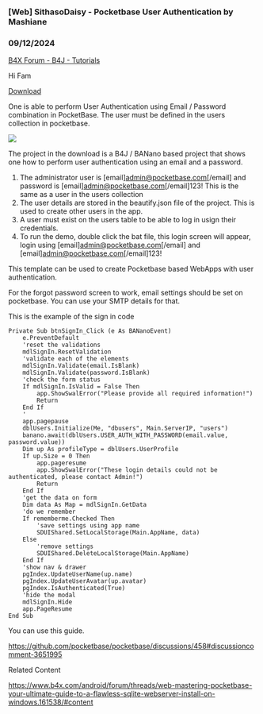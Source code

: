 ### [Web] SithasoDaisy - Pocketbase User Authentication by Mashiane
### 09/12/2024
[B4X Forum - B4J - Tutorials](https://www.b4x.com/android/forum/threads/163053/)

Hi Fam  
  
[Download](https://github.com/Mashiane/SithasoDaisy-PocketBase-User-Authentication)  
  
One is able to perform User Authentication using Email / Password combination in PocketBase. The user must be defined in the users collection in pocketbase.  
  
![](https://www.b4x.com/android/forum/attachments/156837)  
  
The project in the download is a B4J / BANano based project that shows one how to perform user authentication using an email and a password.  
  
1. The administrator user is [email]admin@pocketbase.com[/email] and password is [email]admin@pocketbase.com[/email]123! This is the same as a user in the users collection  
2. The user details are stored in the beautify.json file of the project. This is used to create other users in the app.  
3. A user must exist on the users table to be able to log in usign their credentials.  
4. To run the demo, double click the bat file, this login screen will appear, login using [email]admin@pocketbase.com[/email] and [email]admin@pocketbase.com[/email]123!  
  
This template can be used to create Pocketbase based WebApps with user authentication.  
  
For the forgot password screen to work, email settings should be set on pocketbase. You can use your SMTP details for that.  
  
This is the example of the sign in code  
  

```B4X
Private Sub btnSignIn_Click (e As BANanoEvent)  
    e.PreventDefault  
    'reset the validations  
    mdlSignIn.ResetValidation  
    'validate each of the elements  
    mdlSignIn.Validate(email.IsBlank)  
    mdlSignIn.Validate(password.IsBlank)  
    'check the form status  
    If mdlSignIn.IsValid = False Then   
        app.ShowSwalError("Please provide all required information!")  
        Return  
    End If  
    '      
    app.pagepause  
    dblUsers.Initialize(Me, "dbusers", Main.ServerIP, "users")  
    banano.await(dblUsers.USER_AUTH_WITH_PASSWORD(email.value, password.value))  
    Dim up As profileType = dblUsers.UserProfile  
    If up.Size = 0 Then  
        app.pageresume  
        app.ShowSwalError("These login details could not be authenticated, please contact Admin!")  
        Return  
    End If  
    'get the data on form  
    Dim data As Map = mdlSignIn.GetData  
    'do we remember  
    If rememberme.Checked Then  
        'save settings using app name  
        SDUIShared.SetLocalStorage(Main.AppName, data)  
    Else  
        'remove settings  
        SDUIShared.DeleteLocalStorage(Main.AppName)  
    End If  
    'show nav & drawer  
    pgIndex.UpdateUserName(up.name)  
    pgIndex.UpdateUserAvatar(up.avatar)  
    pgIndex.IsAuthenticated(True)  
    'hide the modal  
    mdlSignIn.Hide  
    app.PageResume  
End Sub
```

  
  
  
You can use this guide.  
  
<https://github.com/pocketbase/pocketbase/discussions/458#discussioncomment-3651995>  
  
Related Content  
  
<https://www.b4x.com/android/forum/threads/web-mastering-pocketbase-your-ultimate-guide-to-a-flawless-sqlite-webserver-install-on-windows.161538/#content>